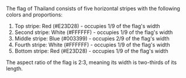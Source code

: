 The flag of Thailand consists of five horizontal stripes with the following colors and proportions:

1. Top stripe: Red (#E23D28) - occupies 1/9 of the flag's width
2. Second stripe: White (#FFFFFF) - occupies 1/9 of the flag's width
3. Middle stripe: Blue (#003399) - occupies 2/9 of the flag's width
4. Fourth stripe: White (#FFFFFF) - occupies 1/9 of the flag's width
5. Bottom stripe: Red (#E23D28) - occupies 1/9 of the flag's width

The aspect ratio of the flag is 2:3, meaning its width is two-thirds of its length.